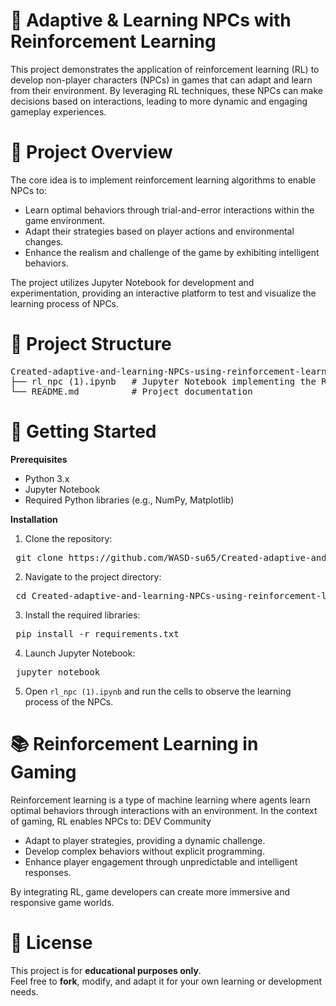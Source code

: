 # 🤖 Adaptive & Learning NPCs with Reinforcement Learning

This project demonstrates the application of reinforcement learning (RL) to develop non-player characters (NPCs) in games that can adapt and learn from their environment. By leveraging RL techniques, these NPCs can make decisions based on interactions, leading to more dynamic and engaging gameplay experiences.

# 🧠 Project Overview

The core idea is to implement reinforcement learning algorithms to enable NPCs to:

- Learn optimal behaviors through trial-and-error interactions within the game environment.
- Adapt their strategies based on player actions and environmental changes.
- Enhance the realism and challenge of the game by exhibiting intelligent behaviors.

The project utilizes Jupyter Notebook for development and experimentation, providing an interactive platform to test and visualize the learning process of NPCs.

# 📁 Project Structure

<pre>Created-adaptive-and-learning-NPCs-using-reinforcement-learning-in-games-Project/
├── rl_npc (1).ipynb   # Jupyter Notebook implementing the RL logic for NPCs
└── README.md          # Project documentation</pre>

# 🚀 Getting Started

**Prerequisites**
- Python 3.x
- Jupyter Notebook
- Required Python libraries (e.g., NumPy, Matplotlib)

**Installation**

1. Clone the repository:

<pre> git clone https://github.com/WASD-su65/Created-adaptive-and-learning-NPCs-using-reinforcement-learning-in-games-Project.git </pre>

2. Navigate to the project directory:

<pre> cd Created-adaptive-and-learning-NPCs-using-reinforcement-learning-in-games-Project </pre>

3. Install the required libraries:

<pre> pip install -r requirements.txt </pre>

4. Launch Jupyter Notebook:

<pre> jupyter notebook </pre>

5. Open `rl_npc (1).ipynb` and run the cells to observe the learning process of the NPCs.

# 📚 Reinforcement Learning in Gaming

Reinforcement learning is a type of machine learning where agents learn optimal behaviors through interactions with an environment. In the context of gaming, RL enables NPCs to:
DEV Community

- Adapt to player strategies, providing a dynamic challenge.
- Develop complex behaviors without explicit programming.
- Enhance player engagement through unpredictable and intelligent responses.

By integrating RL, game developers can create more immersive and responsive game worlds.

# 📄 License
This project is for **educational purposes only**.  
Feel free to **fork**, modify, and adapt it for your own learning or development needs.
